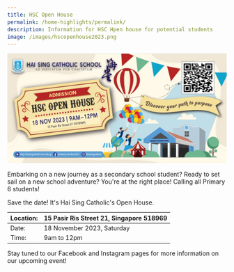 ```yaml
---
title: HSC Open House
permalink: /home-highlights/permalink/
description: Information for HSC Hpen house for potential students
image: /images/hscopenhouse2023.png
---
```

![HSC Open House 2023](/images/hscopenhouse2023.png)

Embarking on a new journey as a secondary school student? Ready to set sail on a new school adventure? You're at the right place! Calling all Primary 6 students! 

Save the date! It's Hai Sing Catholic's Open House. 

| Location: | 15 Pasir Ris Street 21, Singapore 518969|
| -------- | -------- |
| Date:      | 18 November 2023, Saturday  |
| Time:      | 9am to 12pm |

Stay tuned to our Facebook and Instagram pages for more information on our upcoming event!
